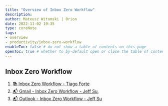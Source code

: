 ```yaml
---
title: "Overview of Inbox Zero Workflow"
description:
author: Mateusz Witomski | Orion
date: 2022-11-02 19:35
type: coreNote
tags:
- overview
- productivity/inbox-zero-workflow
enableToc: false # do not show a table of contents on this page
openToc: true # whether to by-default open or close the table of contents on each page
---
```


## Inbox Zero Workflow

1. [📚 Inbox Zero Workflow - Tiago Forte](📚%20Inbox%20Zero%20Workflow%20-%20Tiago%20Forte.md)
2. [📬 Gmail - Inbox Zero Workflow - Jeff Su](📬%20Gmail%20-%20Inbox%20Zero%20Workflow%20-%20Jeff%20Su.md),
3. [📬 Outlook - Inbox Zero Workflow - Jeff Su](📬%20Outlook%20-%20Inbox%20Zero%20Workflow%20-%20Jeff%20Su.md)